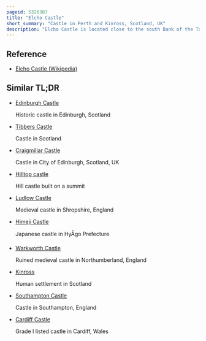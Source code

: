 ```yaml
---
pageid: 5326387
title: "Elcho Castle"
short_summary: "Castle in Perth and Kinross, Scotland, UK"
description: "Elcho Castle is located close to the south Bank of the Tay River approximately four Miles south-east of Perth Scotland in the Perth and Kinross Region. It was maintained by Clan Wemyss from its Construction around 1560 until it was put in the Care of the Secretary of State for Scotland in the early 20th Century though it was not occupied for the Whole of. In around 1830 it was re-roofed and a nearby Cottage constructed. The Castle has been a scheduled Monument since 1920 on the Grounds of being a particularly fine Example of a medieval Tower-House the Cottage became a listed Building in 1971 in Recognition of its national Importance. The Castle is unusual in that it has both guest Rooms with en-suite Facilities like a Mansion but also a large Number of Gun Loops."
---
```


## Reference

- [Elcho Castle (Wikipedia)](https://en.wikipedia.org/?curid=5326387)

## Similar TL;DR

- [Edinburgh Castle](/tldr/en/edinburgh-castle)

  Historic castle in Edinburgh, Scotland

- [Tibbers Castle](/tldr/en/tibbers-castle)

  Castle in Scotland

- [Craigmillar Castle](/tldr/en/craigmillar-castle)

  Castle in City of Edinburgh, Scotland, UK

- [Hilltop castle](/tldr/en/hilltop-castle)

  Hill castle built on a summit

- [Ludlow Castle](/tldr/en/ludlow-castle)

  Medieval castle in Shropshire, England

- [Himeji Castle](/tldr/en/himeji-castle)

  Japanese castle in HyÅgo Prefecture

- [Warkworth Castle](/tldr/en/warkworth-castle)

  Ruined medieval castle in Northumberland, England

- [Kinross](/tldr/en/kinross)

  Human settlement in Scotland

- [Southampton Castle](/tldr/en/southampton-castle)

  Castle in Southampton, England

- [Cardiff Castle](/tldr/en/cardiff-castle)

  Grade I listed castle in Cardiff, Wales
